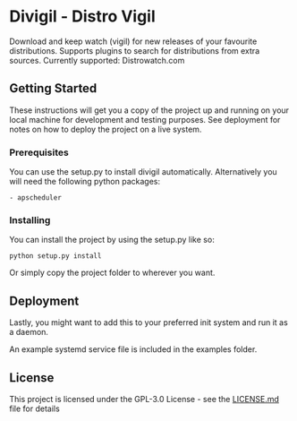 # Divigil - Distro Vigil

Download and keep watch (vigil) for new releases of your favourite distributions. Supports plugins to search for distributions from extra sources. 
Currently supported: Distrowatch.com

## Getting Started

These instructions will get you a copy of the project up and running on your local machine for development and testing purposes. See deployment for notes on how to deploy the project on a live system.

### Prerequisites

You can use the setup.py to install divigil automatically. Alternatively you will need the following python packages:
```
- apscheduler 
```

### Installing

You can install the project by using the setup.py like so:

```
python setup.py install
```

Or simply copy the project folder to wherever you want.

## Deployment

Lastly, you might want to add this to your preferred init system and run it as a daemon.

An example systemd service file is included in the examples folder.

## License

This project is licensed under the GPL-3.0 License - see the [LICENSE.md](LICENSE.md) file for details


